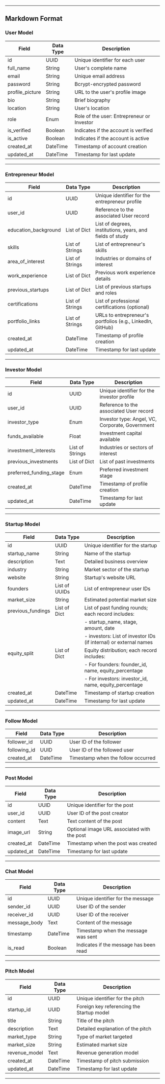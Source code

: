 
---

## **Markdown Format**

### **User Model**
| Field            | Data Type | Description                                    |
|------------------|-----------|------------------------------------------------|
| id               | UUID      | Unique identifier for each user                |
| full_name        | String    | User's complete name                           |
| email            | String    | Unique email address                           |
| password         | String    | Bcrypt-encrypted password                      |
| profile_picture  | String    | URL to the user's profile image                |
| bio              | String    | Brief biography                                |
| location         | String    | User's location                                |
| role             | Enum      | Role of the user: Entrepreneur or Investor     |
| is_verified      | Boolean   | Indicates if the account is verified           |
| is_active        | Boolean   | Indicates if the account is active             |
| created_at       | DateTime  | Timestamp of account creation                  |
| updated_at       | DateTime  | Timestamp for last update                      |

---

### **Entrepreneur Model**
| Field                 | Data Type         | Description                                                        |
|-----------------------|-------------------|--------------------------------------------------------------------|
| id                    | UUID              | Unique identifier for the entrepreneur profile                     |
| user_id               | UUID              | Reference to the associated User record                            |
| education_background  | List of Dict      | List of degrees, institutions, years, and fields of study            |
| skills                | List of Strings   | List of entrepreneur's skills                                        |
| area_of_interest      | List of Strings   | Industries or domains of interest                                    |
| work_experience       | List of Dict      | Previous work experience details                                     |
| previous_startups     | List of Dict      | List of previous startups and roles                                  |
| certifications        | List of Strings   | List of professional certifications (optional)                       |
| portfolio_links       | List of Strings   | URLs to entrepreneur's portfolios (e.g., LinkedIn, GitHub)             |
| created_at            | DateTime          | Timestamp of profile creation                                        |
| updated_at            | DateTime          | Timestamp for last update                                            |

---

### **Investor Model**
| Field                  | Data Type         | Description                                               |
|------------------------|-------------------|-----------------------------------------------------------|
| id                     | UUID              | Unique identifier for the investor profile                |
| user_id                | UUID              | Reference to the associated User record                   |
| investor_type          | Enum              | Investor type: Angel, VC, Corporate, Government            |
| funds_available        | Float             | Investment capital available                              |
| investment_interests   | List of Strings   | Industries or sectors of interest                         |
| previous_investments   | List of Dict      | List of past investments                                  |
| preferred_funding_stage| Enum              | Preferred investment stage                                |
| created_at             | DateTime          | Timestamp of profile creation                             |
| updated_at             | DateTime          | Timestamp for last update                                 |

---

### **Startup Model**
| Field             | Data Type         | Description                                                     |
|-------------------|-------------------|-----------------------------------------------------------------|
| id                | UUID              | Unique identifier for the startup                               |
| startup_name      | String            | Name of the startup                                             |
| description       | Text              | Detailed business overview                                      |
| industry          | String            | Market sector of the startup                                    |
| website           | String            | Startup's website URL                                             |
| founders          | List of UUIDs     | List of entrepreneur user IDs                                   |
| market_size       | String            | Estimated potential market size                                  |
| previous_fundings | List of Dict      | List of past funding rounds; each record includes:              |
|                   |                   | - startup_name, stage, amount, date                             |
|                   |                   | - investors: List of investor IDs (if internal) or external names |
| equity_split      | List of Dict      | Equity distribution; each record includes:                      |
|                   |                   | - For founders: founder_id, name, equity_percentage             |
|                   |                   | - For investors: investor_id, name, equity_percentage            |
| created_at        | DateTime          | Timestamp of startup creation                                   |
| updated_at        | DateTime          | Timestamp for last update                                         |

---

### **Follow Model**
| Field        | Data Type | Description                                |
|--------------|-----------|--------------------------------------------|
| follower_id  | UUID      | User ID of the follower                    |
| following_id | UUID      | User ID of the followed user               |
| created_at   | DateTime  | Timestamp when the follow occurred         |

---

### **Post Model**
| Field         | Data Type | Description                                  |
|---------------|-----------|----------------------------------------------|
| id            | UUID      | Unique identifier for the post               |
| user_id       | UUID      | User ID of the post creator                  |
| content       | Text      | Text content of the post                     |
| image_url     | String    | Optional image URL associated with the post  |
| created_at    | DateTime  | Timestamp when the post was created          |
| updated_at    | DateTime  | Timestamp for last update                    |

---

### **Chat Model**
| Field         | Data Type | Description                                   |
|---------------|-----------|-----------------------------------------------|
| id            | UUID      | Unique identifier for the message             |
| sender_id     | UUID      | User ID of the sender                         |
| receiver_id   | UUID      | User ID of the receiver                       |
| message_body  | Text      | Content of the message                         |
| timestamp     | DateTime  | Timestamp when the message was sent            |
| is_read       | Boolean   | Indicates if the message has been read         |

---

### **Pitch Model**
| Field         | Data Type | Description                                       |
|---------------|-----------|---------------------------------------------------|
| id            | UUID      | Unique identifier for the pitch                    |
| startup_id    | UUID      | Foreign key referencing the Startup model          |
| title         | String    | Title of the pitch                                 |
| description   | Text      | Detailed explanation of the pitch                |
| market_type   | String    | Type of market targeted                            |
| market_size   | String    | Estimated market size                              |
| revenue_model | Text      | Revenue generation model                           |
| created_at    | DateTime  | Timestamp of pitch submission                      |
| updated_at    | DateTime  | Timestamp for last update                          |

---
